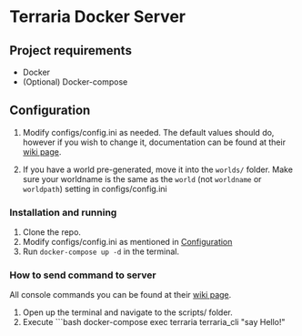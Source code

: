 # Terraria Docker Server

## Project requirements

- Docker
- (Optional) Docker-compose

## Configuration

1. Modify configs/config.ini as needed. The default values should do, however if you wish to change it, documentation can be found at their [wiki page](https://terraria.gamepedia.com/Guide:Setting_up_a_Terraria_server#Making_a_configuration_file).

2. If you have a world pre-generated, move it into the `worlds/` folder. Make sure your worldname is the same as the `world` (not `worldname` or `worldpath`) setting in configs/config.ini


### Installation and running

1. Clone the repo.
2. Modify configs/config.ini as mentioned in [Configuration](#configuration)
3. Run `docker-compose up -d` in the terminal.

### How to send command to server

All console commands you can be found at their [wiki page](https://terraria.gamepedia.com/Server#List_of_console_commands).

1. Open up the terminal and navigate to the scripts/ folder.
2. Execute ```bash
    docker-compose exec terraria terraria_cli "say Hello!"
    ```